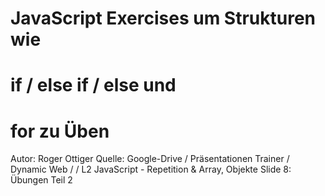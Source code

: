 # JavaScript Exercises um Strukturen wie
# if / else if / else und
# for zu Üben

Autor: Roger Ottiger
Quelle: Google-Drive / Präsentationen Trainer / Dynamic Web /
/ L2 JavaScript - Repetition & Array, Objekte
Slide 8: Übungen Teil 2